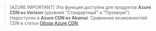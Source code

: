 > [AZURE.IMPORTANT] Эта функция доступна для продуктов **Azure CDN из Verizon** (уровней "Стандартный" и "Премиум"). Недоступно в **Azure CDN из Akamai**. Сравнение возможностей CDN в статье [Обзор Azure CDN](cdn-overview.md#azure-cdn-features).